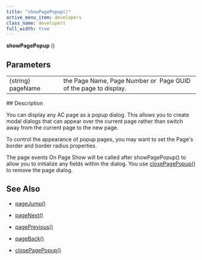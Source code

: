 ```yaml
---
title: "showPagePopup()"
active_menu_item: developers
class_name: developers
full_width: true
---
```



**showPagePopup** ()

## Parameters

<table>
<tr>
<td width="141">
{string} pageName

</td>
<td width="11">
</td>
<td width="728">
the Page Name, Page Number or  Page GUID of the page to display.

</td>
</tr>
</table>
## Description

You can display any AC page as a popup dialog. This allows you to create modal dialogs that can appear over the current page rather than switch away from the current page to the new page.

To control the appearance of popup pages, you may want to set the Page's border and border radius properties.

The page events On Page Show will be called after showPagePopup() to allow you to initialize any fields within the dialog. You use [closePagePopup()](closepagepopup.htm) to remove the page dialog.

## See Also

 - [pageJump()](pagejump.htm)

 - [pageNext()](pagenext.htm)

 - [pagePrevious()](pageprevious.htm)

 - [pageBack()](pageback.htm)

 - [closePagePopup()](closepagepopup.htm)

